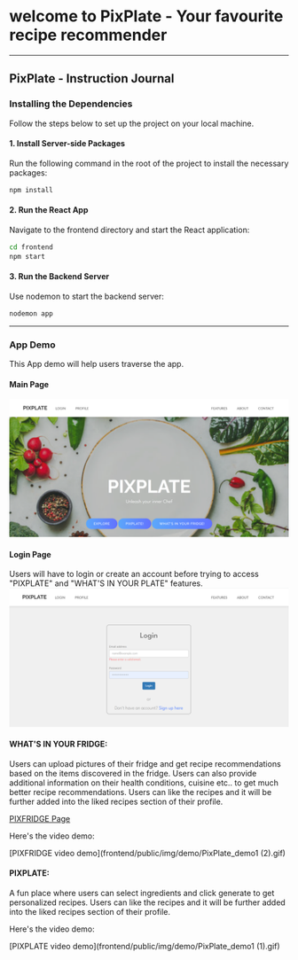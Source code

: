 # welcome to PixPlate - Your favourite recipe recommender
---

## PixPlate - Instruction Journal

### Installing the Dependencies

Follow the steps below to set up the project on your local machine.

#### 1. Install Server-side Packages

Run the following command in the root of the project to install the necessary packages:

```sh
npm install
```

#### 2. Run the React App

Navigate to the frontend directory and start the React application:

```sh
cd frontend
npm start
```

#### 3. Run the Backend Server

Use nodemon to start the backend server:

```sh
nodemon app
```
---

### App Demo
This App demo will help users traverse the app. 
#### Main Page
![PixPlate Main Page](frontend/public/img/demo/home_screen.png)


#### Login Page
Users will have to login or create an account before trying to access "PIXPLATE" and "WHAT'S IN YOUR PLATE" features.  
![LOGIN Page](frontend/public/img/demo/login_page.png)


#### WHAT'S IN YOUR FRIDGE:
Users can upload pictures of their fridge and get recipe recommendations based on the items discovered in the fridge. Users can also provide additional information on their health conditions, cuisine etc.. to get much better recipe recommendations. Users can like the recipes and it will be further added into the liked recipes section of their profile. 

[PIXFRIDGE Page](frontend/public/img/demo/PixFridge_demo.png)

Here's the video demo:

[PIXFRIDGE video demo](frontend/public/img/demo/PixPlate_demo1 (2).gif)

#### PIXPLATE:
A fun place where users can select ingredients and click generate to get personalized recipes. Users can like the recipes and it will be further added into the liked recipes section of their profile. 

Here's the video demo:

[PIXPLATE video demo](frontend/public/img/demo/PixPlate_demo1 (1).gif)


